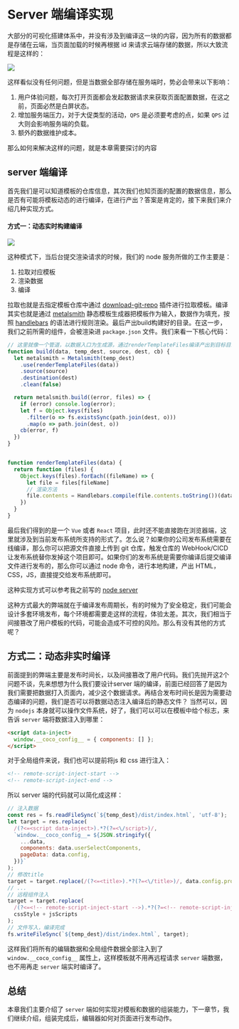 # Server 端编译实现
大部分的可视化搭建体系中，并没有涉及到编译这一块的内容，因为所有的数据都是存储在云端，当页面加载的时候再根据 id 来请求云端存储的数据，所以大致流程是这样的：

![](https://p9-juejin.byteimg.com/tos-cn-i-k3u1fbpfcp/2d9a9e423a8e4982afc937e6ed5aede0~tplv-k3u1fbpfcp-watermark.image)

这样看似没有任何问题，但是当数据全部存储在服务端时，势必会带来以下影响：

1. 用户体验问题，每次打开页面都会发起数据请求来获取页面配置数据，在这之前，页面必然是白屏状态。
2. 增加服务端压力，对于大促类型的活动，`QPS` 是必须要考虑的点，如果 `QPS` 过大则会影响服务端的负载。
3. 额外的数据维护成本。

那么如何来解决这样的问题，就是本章需要探讨的内容

## server 端编译
首先我们是可以知道模板的仓库信息，其次我们也知页面的配置的数据信息，那么是否有可能将模板动态的进行编译，在进行产出？答案是肯定的，接下来我们来介绍几种实现方式。

#### 方式一：动态实时构建编译

![](https://p9-juejin.byteimg.com/tos-cn-i-k3u1fbpfcp/7525519310ab4802803ad2483e9486f3~tplv-k3u1fbpfcp-watermark.image)

这种模式下，当后台提交渲染请求的时候，我们的 node 服务所做的工作主要是：

1. 拉取对应模板
2. 渲染数据
3. 编译

拉取也就是去指定模板仓库中通过 [download-git-repo](https://www.npmjs.com/package/download-git-repo) 插件进行拉取模板。编译其实也就是通过 [metalsmith](https://github.com/segmentio/metalsmith) 静态模板生成器把模板作为输入，数据作为填充，按照 [handlebars](https://handlebarsjs.com/) 的语法进行规则渲染。最后产出build构建好的目录。在这一步，我们之前所需的组件，会被渲染进 `package.json` 文件。我们来看一下核心代码：
```js
// 这里就像一个管道，以数据入口为生成源，通过renderTemplateFiles编译产出到目标目录
function build(data, temp_dest, source, dest, cb) {
  let metalsmith = Metalsmith(temp_dest)
    .use(renderTemplateFiles(data))
    .source(source)
    .destination(dest)
    .clean(false)

  return metalsmith.build((error, files) => {
    if (error) console.log(error);
    let f = Object.keys(files)
      .filter(o => fs.existsSync(path.join(dest, o)))
      .map(o => path.join(dest, o))
    cb(error, f)
  })
}


function renderTemplateFiles(data) {
  return function (files) {
    Object.keys(files).forEach((fileName) => {
      let file = files[fileName]
      // 渲染方法
      file.contents = Handlebars.compile(file.contents.toString())(data)
    })
  }
}
```
最后我们得到的是一个 `Vue` 或者 `React` 项目，此时还不能直接跑在浏览器端，这里就涉及到当前发布系统所支持的形式了。怎么说？如果你的公司发布系统需要在线编译，那么你可以把源文件直接上传到 git 仓库，触发仓库的 WebHook/CICD 让发布系统替你发掉这个项目即可。如果你们的发布系统是需要你编译后提交编译文件进行发布的，那么你可以通过 node 命令，进行本地构建，产出 HTML，CSS，JS，直接提交给发布系统即可。

这种实现方式可以参考我之前写的 [node server](https://github.com/roooses/rose-server)

这种方式最大的弊端就在于编译发布周期长，有的时候为了安全稳定，我们可能会设计多套环境发布，每个环境都需要走这样的流程，体验太差。其次，我们相当于间接篡改了用户模板的代码，可能会造成不可控的风险。那么有没有其他的方式呢？

## 方式二：动态非实时编译
前面提到的弊端主要是发布时间长，以及间接篡改了用户代码。我们先抛开这2个问题不谈，先来想想为什么我们要设计server 端的编译，前面已经回答了是因为我们需要把数据打入页面内，减少这个数据请求。再结合发布时间长是因为需要动态编译的问题，我们是否可以将数据动态注入编译后的静态文件？
当然可以，因为 `nodejs` 本身就可以操作文件系统，好了，我们可以可以在模板中给个标志，来告诉 `server` 端将数据注入到哪里：
```html
<script data-inject>
  window.__coco_config__ = { components: [] };
</script>
```
对于全局组件来说，我们也可以提前将js 和 css 进行注入：
```html
<!-- remote-script-inject-start -->
<!-- remote-script-inject-end -->
```
所以 server 端的代码就可以简化成这样：
```js
// 注入数据
const res = fs.readFileSync(`${temp_dest}/dist/index.html`, 'utf-8');
let target = res.replace(
  /(?<=<script data-inject>).*?(?=<\/script>)/,
  `window.__coco_config__= ${JSON.stringify({
    ...data,
    components: data.userSelectComponents,
    pageData: data.config,
  })}`
);
// 修改title
target = target.replace(/(?<=<title>).*?(?=<\/title>)/, data.config.projectName);
// ...
// 远程组件注入
target = target.replace(
  /(?<=<!-- remote-script-inject-start -->).*?(?=<!-- remote-script-inject-end -->)/,
  cssStyle + jsScripts
);
// 文件写入，编译完成
fs.writeFileSync(`${temp_dest}/dist/index.html`, target);
```

这样我们将所有的编辑数据和全局组件数据全部注入到了 `window.__coco_config__` 属性上，这样模板就不用再远程请求 `server` 端数据，也不用再走 `server` 端实时编译了。

## 总结
本章我们主要介绍了 `server` 端如何实现对模板和数据的组装能力，下一章节，我们继续介绍，组装完成后，编辑器如何对页面进行发布动作。